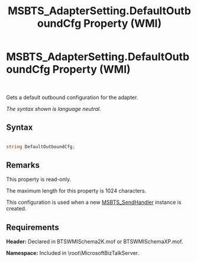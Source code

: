 ﻿---
title: MSBTS_AdapterSetting.DefaultOutboundCfg Property (WMI)
TOCTitle: MSBTS_AdapterSetting.DefaultOutboundCfg Property (WMI)
ms:assetid: 63ccfec4-2e9e-4ed0-b041-677ac8425da5
ms:mtpsurl: https://msdn.microsoft.com/library/Aa560500(v=BTS.80)
ms:contentKeyID: 51528499
ms.date: 08/30/2017
mtps_version: v=BTS.80
---

# MSBTS\_AdapterSetting.DefaultOutboundCfg Property (WMI)

 

Gets a default outbound configuration for the adapter.

*The syntax shown is language neutral.*

## Syntax

```C#
  
string DefaultOutboundCfg;  
```

## Remarks

This property is read-only.

The maximum length for this property is 1024 characters.

This configuration is used when a new [MSBTS\_SendHandler](msbts-sendhandler-wmi.md) instance is created.

## Requirements

**Header:** Declared in BTSWMISchema2K.mof or BTSWMISchemaXP.mof.

**Namespace:** Included in \\root\\MicrosoftBizTalkServer.

